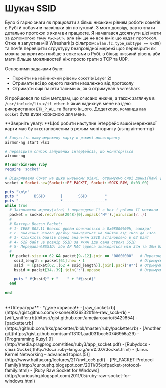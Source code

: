 # Шукач SSID

Було б гарно знати як працювати з більш низьким рівнем роботи сокетів в Рубі й побачити наскільки він потужний. З мого досвіду, варто знати детально протокол з яким ви працюєте.
Я намагався досягнути цієї мети за допомогою гему `Packetfu` але він ще не все вміє що надає протокол. Отже я запустив мій Wireshark(з фільтром: `wlan.fc.type_subtype == 0x08`) та почfв перевіряти структуру безпровідної мережі щоб перевірити як можна зануритися глибше з сокетами в Рубі. в більш низький рівень аби мати більше можливостей ніж просто грати з TCP та  UDP.

Основними задачами було:
- Перейти на найнижчий рівень сокетів(Layer 2)
- Отримати всі до одного пакети незалежно від протоколу
- Отримати сирі пакети такими ж, як я отримував в wireshark 

Я пройшовся по всім методам, що описано нижче, а також заглянув в `/usr/include/linux/if_ether.h` який надихнув мене на ідею використання `ETH_P_ALL` та багато іншого. Додатково, команда `man socket` була дуже корисною для мене.

**Зверніть увагу: **Щоб робити наступне інтерфейс вашої мережевої карти має бути встановленим в режим моніторингу (using airmon-ng)

```bash
# Запустіть вашу мережеву карту в режимі мониторингу
airmon-ng start wls1

# перевірити список запущених інтерфейсів, що мониторяться
airmon-ng
```

```ruby
#!/usr/bin/env ruby
require 'socket'

# Відкриваємо Сокет на дцже низькому рівні, отримуємо сирі данні(Raw) для кожного пакету(ETH_P_ALL)
socket = Socket.new(Socket::PF_PACKET, Socket::SOCK_RAW, 0x03_00)

puts "\n\n"
puts "       BSSID       |       SSID        "  
puts "-------------------*-------------------"
while true
  # Захоплюємо мережу(wire) і переводемо її в hex і робимо її масивом
  packet = socket.recvfrom(2048)[0].unpack('H*').join.scan(/../)
  #
  # Паттерн Beacon Packet:
  # 1- IEEE 802.11 Beacon фрейм починається з 0x08000000h, завжди!
  # 2- значення Beacon фрейму знаходиться на байтах від 10го до 13го
  # 3- кількість байтів перед значеням SSID встановлено в 62 байт
  # 4- 62й байт це розмір SSID за яким іде сама строка SSID 
  # 5- Передавач(BSSID) або AP MAC адреса знаходиться між 34м та 39м байтами 
  #
  if packet.size >= 62 && packet[9..12].join == "08000000"   # Переконуємося зо маємо Beacon фрейм
    ssid_length = packet[61].hex - 1                         # Отримуємо розмір SSID
    ssid  = [packet[62..(62 + ssid_length)].join].pack('H*') # Отримуємо SSID 
    bssid = packet[34..39].join(':').upcase                  # Отримуємо BSSID
    
    puts " #{bssid}" + "    " + "#{ssid}"
  end
  
end
```


<br>
**Література** - *дуже корисна!*
- [raw_socket.rb](https://gist.github.com/k-sone/8036832#file-raw_sock-rb)
- [wifi_sniffer.rb](https://gist.github.com/amejiarosario/5420854)
- [packetter.rb](https://github.com/lrks/packetter/blob/master/ruby/packetter.rb)
- [Another git](https://gist.github.com/sam113101/aad031bcc50746956a29)
- [Programming Ruby1.9](http://media.pragprog.com/titles/ruby3/app_socket.pdf)
- [Rubydocs - class Socket](http://docs.ruby-lang.org/en/2.3.0/Socket.html)
- [Linux Kernel Networking – advanced topics (5)](http://www.haifux.org/lectures/217/netLec5.pdf)
- [PF_PACKET Protocol Family](http://curioushq.blogspot.com/2011/05/pfpacket-protocol-family.html)
- [Ruby Raw Socket for Windows](http://curioushq.blogspot.com/2011/05/ruby-raw-socket-for-windows.html)
